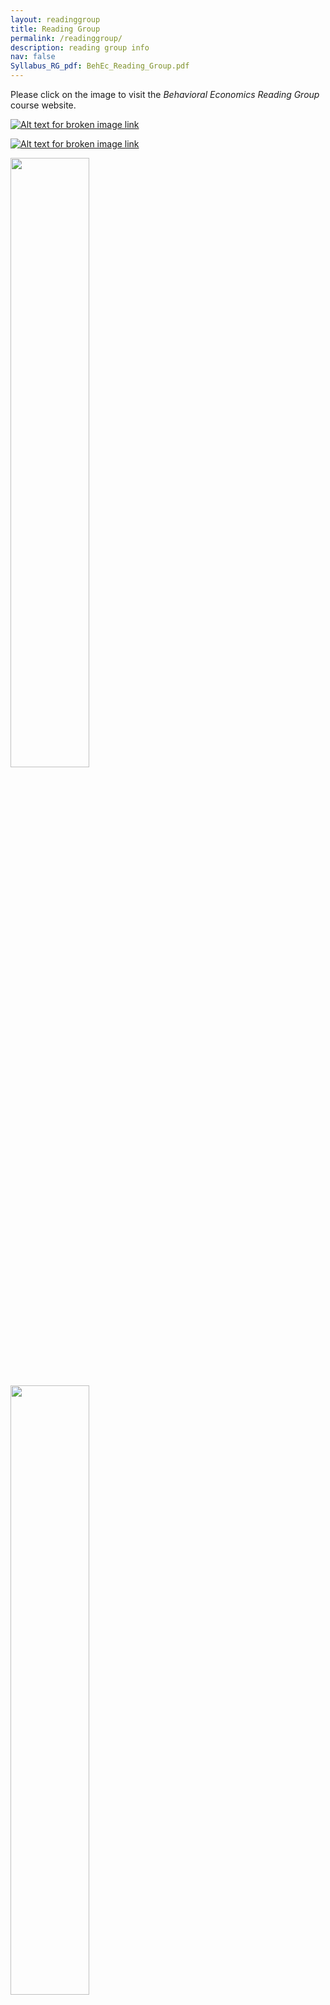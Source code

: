 ```yaml
---
layout: readinggroup
title: Reading Group
permalink: /readinggroup/
description: reading group info 
nav: false
Syllabus_RG_pdf: BehEc_Reading_Group.pdf
---
```


Please click on the image to visit the _Behavioral Economics Reading Group_ course website.



[![Alt text for broken image link](https://egorbronnikov.github.io/assets/img/Reading_Group.png)](https://econreadinggroup.github.io)


[![Alt text for broken image link](https://egorbronnikov.github.io/assets/img/Reading_Group.png|width=50%)](https://econreadinggroup.github.io)


<img src="https://egorbronnikov.github.io/assets/img/Reading_Group.png" width=50%>


[<img src="https://egorbronnikov.github.io/assets/img/Reading_Group.png" width=50%>](https://econreadinggroup.github.io)

